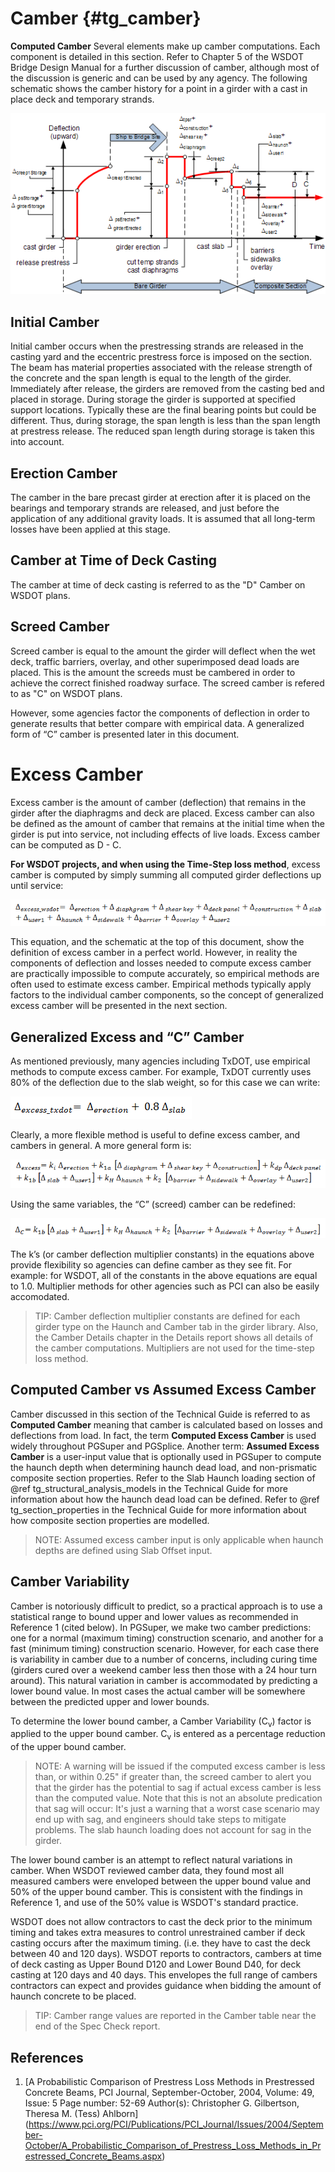﻿Camber {#tg_camber}
======================================
**Computed Camber**
Several elements make up camber computations. Each component is detailed in this section. Refer to Chapter 5 of the WSDOT Bridge Design Manual for a further discussion of camber, although most of the discussion is generic and can be used by any agency. The following schematic shows the camber history for a point in a girder with a cast in place deck and temporary strands.

![](Camber.gif)


Initial Camber
----------------
Initial camber occurs when the prestressing strands are released in the casting yard and the eccentric prestress force is imposed on the section. The beam has material properties associated with the release strength of the concrete and the span length is equal to the length of the girder. Immediately after release, the girders are removed from the casting bed and placed in storage. During storage the girder is supported at specified support locations. Typically these are the final bearing points but could be different. Thus, during storage, the span length is less than the span length at prestress release. The reduced span length during storage is taken this into account.

Erection Camber
---------------
The camber in the bare precast girder at erection after it is placed on the bearings and temporary strands are released, and just before the application of any additional gravity loads. It is assumed that all long-term losses have been applied at this stage.

Camber at Time of Deck Casting
------------------------------
The camber at time of deck casting is referred to as the "D" Camber on WSDOT plans.

Screed Camber 
---------------
Screed camber is equal to the amount the girder will deflect when the wet deck, traffic barriers, overlay, and other superimposed dead loads are placed. This is the amount the screeds must be cambered in order to achieve the correct finished roadway surface. The screed camber is refered to as "C" on WSDOT plans.

However, some agencies factor the components of deflection in order to generate results that better compare with empirical data. A generalized form of “C” camber is presented later in this document.

Excess Camber
===============================
Excess camber is the amount of camber (deflection) that remains in the girder after the diaphragms and deck are placed. Excess camber can also be defined as the amount of camber that remains at the initial time when the girder is put into service, not including effects of live loads. Excess camber can be computed as D - C.

**For WSDOT projects, and when using the Time-Step loss method**,  excess camber is computed by simply summing all computed girder deflections up until service: 

  ![](WsdotCamberEqn.gif)

This equation, and the schematic at the top of this document, show the definition of  excess camber in a perfect world. However, in reality the components of deflection and losses needed to compute excess camber are practically impossible to compute accurately, so empirical methods are often used to estimate excess camber. Empirical methods typically apply factors to the individual camber components, so the concept of generalized excess camber will be presented in the next section. 

Generalized Excess and “C” Camber
----------------------------

As mentioned previously, many agencies including TxDOT, use empirical methods to compute excess camber. For example, TxDOT currently uses 80% of the deflection due to the slab weight, so for this case we can write:

  ![](TxdotCamberEqn.gif)

Clearly, a more flexible method is useful to define excess camber, and cambers in general. A more general form is:

  ![](GeneralCamberEqn.gif)

Using the same variables, the “C” (screed) camber can be redefined:

  ![](ScreedCamberEqn.gif)

The k’s (or camber deflection multiplier constants) in the equations above provide flexibility so agencies can define camber as they see fit. For example: for WSDOT, all of the constants in the above equations are equal to 1.0. Multiplier methods for other agencies such as PCI can also be easily accomodated.

> TIP: Camber deflection multiplier constants are defined for each girder type on the Haunch and Camber tab in the girder library. Also, the Camber Details chapter in the Details report shows all details of the camber computations. Multipliers are not used for the time-step loss method.

Computed Camber vs Assumed Excess Camber
----------------------------------------
Camber discussed in this section of the Technical Guide is referred to as **Computed Camber** meaning that camber is calculated based on losses and deflections from load. In fact, the term **Computed Excess Camber** is used widely throughout PGSuper and PGSplice. Another term: **Assumed Excess Camber** is a user-input value that is optionally used in PGSuper to compute the haunch depth when determining haunch dead load, and non-prismatic composite section properties. Refer to  the Slab Haunch loading section of @ref tg_structural_analysis_models in the Technical Guide for more information about how the haunch dead load can be defined. Refer to @ref tg_section_properties in the Technical Guide for more information about how composite section properties are modelled.

> NOTE: Assumed excess camber input is only applicable when haunch depths are defined using Slab Offset input. 

Camber Variability
----------------------
Camber is notoriously difficult to predict, so a practical approach is to use a statistical range to bound upper and lower values as recommended in Reference 1 (cited below). In PGSuper, we make two camber predictions: one for a normal (maximum timing) construction scenario, and another for a fast (minimum timing) construction scenario. However, for each case there is variability in camber due to a number of concerns, including curing time (girders cured over a weekend camber less then those with a 24 hour turn around). This natural variation in camber is accommodated by predicting a lower bound value. In most cases the actual camber will be somewhere between the predicted upper and lower bounds. 

To determine the lower bound camber, a Camber Variability (C<sub>v</sub>) factor is applied to the upper bound camber. C<sub>v</sub> is entered as a percentage reduction of the upper bound camber.

> NOTE: A warning will be issued if the computed excess camber is less than, or within 0.25" if greater than, the screed camber to alert you that the girder has the potential to sag if actual excess camber is less than the computed value. Note that this is not an absolute predication that sag will occur: It's just a warning that a worst case scenario may end up with sag, and engineers should take steps to mitigate problems. The slab haunch loading does not account for sag in the girder.

The lower bound camber is an attempt to reflect natural variations in camber. When WSDOT reviewed camber data, they found most all measured cambers were enveloped between the upper bound value and 50% of the upper bound camber. This is consistent with the findings in Reference 1, and use of the 50% value is WSDOT's standard practice.

WSDOT does not allow contractors to cast the deck prior to the minimum timing and takes extra measures to control unrestrained camber if deck casting occurs after the maximum timing. (i.e. they have to cast the deck between 40 and 120 days). WSDOT reports to contractors, cambers at time of deck casting as Upper Bound D120 and Lower Bound D40, for deck casting at 120 days and 40 days. This envelopes the full range of cambers contractors can expect and provides guidance when bidding the amount of haunch concrete to be placed.

> TIP: Camber range values are reported in the Camber table near the end of the Spec Check report.

References
-----------
1. [A Probabilistic Comparison of Prestress Loss Methods in Prestressed Concrete Beams, PCI Journal, September-October, 2004, Volume: 49, Issue: 5 Page number: 52-69 Author(s): Christopher G. Gilbertson, Theresa M. (Tess) Ahlborn] (https://www.pci.org/PCI/Publications/PCI_Journal/Issues/2004/September-October/A_Probabilistic_Comparison_of_Prestress_Loss_Methods_in_Prestressed_Concrete_Beams.aspx)

